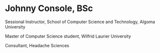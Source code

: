 # Johnny Console, BSc
Sessional Instructor, School of Computer Science and Technology, Algoma University

Master of Computer Science student, Wilfrid Laurier University

Consultant, Headache Sciences
